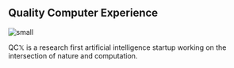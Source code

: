
## Quality Computer Experience 
![small](https://github.com/user-attachments/assets/434fcf94-cdc6-4632-b160-d0417a01a891)


QC𝕏 is a research first artificial intelligence startup working on the intersection of nature and computation. 



